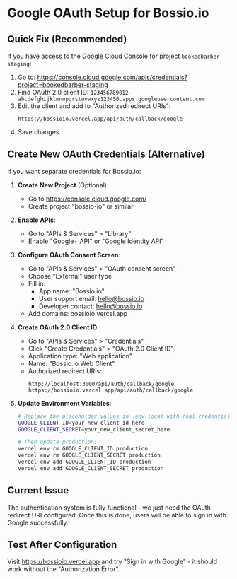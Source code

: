 # Google OAuth Setup for Bossio.io

## Quick Fix (Recommended)
If you have access to the Google Cloud Console for project `bookedbarber-staging`:

1. Go to: https://console.cloud.google.com/apis/credentials?project=bookedbarber-staging
2. Find OAuth 2.0 client ID: `123456789012-abcdefghijklmnopqrstuvwxyz123456.apps.googleusercontent.com`
3. Edit the client and add to "Authorized redirect URIs":
   ```
   https://bossioio.vercel.app/api/auth/callback/google
   ```
4. Save changes

## Create New OAuth Credentials (Alternative)
If you want separate credentials for Bossio.io:

1. **Create New Project** (Optional):
   - Go to https://console.cloud.google.com/
   - Create project "bossio-io" or similar

2. **Enable APIs**:
   - Go to "APIs & Services" > "Library"
   - Enable "Google+ API" or "Google Identity API"

3. **Configure OAuth Consent Screen**:
   - Go to "APIs & Services" > "OAuth consent screen"
   - Choose "External" user type
   - Fill in:
     - App name: "Bossio.io"
     - User support email: hello@bossio.io
     - Developer contact: hello@bossio.io
   - Add domains: bossioio.vercel.app

4. **Create OAuth 2.0 Client ID**:
   - Go to "APIs & Services" > "Credentials"
   - Click "Create Credentials" > "OAuth 2.0 Client ID"
   - Application type: "Web application"
   - Name: "Bossio.io Web Client"
   - Authorized redirect URIs:
     ```
     http://localhost:3000/api/auth/callback/google
     https://bossioio.vercel.app/api/auth/callback/google
     ```

5. **Update Environment Variables**:
   ```bash
   # Replace the placeholder values in .env.local with real credentials:
   GOOGLE_CLIENT_ID=your_new_client_id_here
   GOOGLE_CLIENT_SECRET=your_new_client_secret_here
   
   # Then update production:
   vercel env rm GOOGLE_CLIENT_ID production
   vercel env rm GOOGLE_CLIENT_SECRET production
   vercel env add GOOGLE_CLIENT_ID production
   vercel env add GOOGLE_CLIENT_SECRET production
   ```

## Current Issue
The authentication system is fully functional - we just need the OAuth redirect URI configured. Once this is done, users will be able to sign in with Google successfully.

## Test After Configuration
Visit https://bossioio.vercel.app and try "Sign in with Google" - it should work without the "Authorization Error".